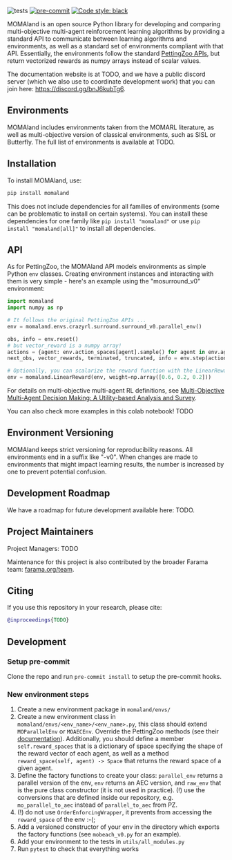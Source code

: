 ![tests](https://github.com/rradules/momaland/workflows/Python%20tests/badge.svg)
[![pre-commit](https://img.shields.io/badge/pre--commit-enabled-brightgreen?logo=pre-commit&logoColor=white)](https://pre-commit.com/)
[![Code style: black](https://img.shields.io/badge/code%20style-black-000000.svg)](https://github.com/psf/black)


<!-- start elevator-pitch -->

MOMAland is an open source Python library for developing and comparing multi-objective multi-agent reinforcement learning algorithms by providing a standard API to communicate between learning algorithms and environments, as well as a standard set of environments compliant with that API. Essentially, the environments follow the standard [PettingZoo APIs](https://github.com/Farama-Foundation/PettingZoo), but return vectorized rewards as numpy arrays instead of scalar values.

The documentation website is at TODO, and we have a public discord server (which we also use to coordinate development work) that you can join here: https://discord.gg/bnJ6kubTg6.

<!-- end elevator-pitch -->

## Environments

MOMAland includes environments taken from the MOMARL literature, as well as multi-objective version of classical environments, such as SISL or Butterfly.
The full list of environments is available at TODO.

## Installation
<!-- start install -->

To install MOMAland, use:
```bash
pip install momaland
```

This does not include dependencies for all families of environments (some can be problematic to install on certain systems). You can install these dependencies for one family like `pip install "momaland"` or use `pip install "momaland[all]"` to install all dependencies.

<!-- end install -->

## API

<!-- start snippet-usage -->

As for PettingZoo, the MOMAland API models environments as simple Python `env` classes. Creating environment instances and interacting with them is very simple - here's an example using the "mosurround_v0" environment:

```python
import momaland
import numpy as np

# It follows the original PettingZoo APIs ...
env = momaland.envs.crazyrl.surround.surround_v0.parallel_env()

obs, info = env.reset()
# but vector_reward is a numpy array!
actions = {agent: env.action_spaces[agent].sample() for agent in env.agents}
next_obs, vector_rewards, terminated, truncated, info = env.step(actions)

# Optionally, you can scalarize the reward function with the LinearReward wrapper to fall back to the original PZ API
env = momaland.LinearReward(env, weight=np.array([0.6, 0.2, 0.2]))
```
For details on multi-objective multi-agent RL definitions, see [Multi-Objective Multi-Agent Decision Making: A Utility-based Analysis and Survey](https://arxiv.org/abs/1909.02964).

You can also check more examples in this colab notebook! TODO

<!-- end snippet-usage -->


## Environment Versioning

MOMAland keeps strict versioning for reproducibility reasons. All environments end in a suffix like "-v0".  When changes are made to environments that might impact learning results, the number is increased by one to prevent potential confusion.

## Development Roadmap
We have a roadmap for future development available here: TODO.

## Project Maintainers

Project Managers:  TODO

Maintenance for this project is also contributed by the broader Farama team: [farama.org/team](https://farama.org/team).

## Citing

<!-- start citation -->

If you use this repository in your research, please cite:

```bibtex
@inproceedings{TODO}
```

<!-- end citation -->

## Development

### Setup pre-commit
Clone the repo and run `pre-commit install` to setup the pre-commit hooks.

<!-- start custom_env -->

### New environment steps
1. Create a new environment package in `momaland/envs/`
2. Create a new environment class in `momaland/envs/<env_name>/<env_name>.py`, this class should extend `MOParallelEnv` or `MOAECEnv`. Override the PettingZoo methods (see their [documentation](https://pettingzoo.farama.org/api/aec/)). Additionally, you should define a member `self.reward_spaces` that is a dictionary of space specifying the shape of the reward vector of each agent, as well as a method `reward_space(self, agent) -> Space` that returns the reward space of a given agent.
3. Define the factory functions to create your class: `parallel_env` returns a parallel version of the env, `env` returns an AEC version, and `raw_env` that is the pure class constructor (it is not used in practice). (!) use the conversions that are defined inside our repository, e.g. `mo_parallel_to_aec` instead of `parallel_to_aec` from PZ.
4. (!) do not use `OrderEnforcingWrapper`, it prevents from accessing the `reward_space` of the env :-(;
5. Add a versioned constructor of your env in the directory which exports the factory functions (see `mobeach_v0.py` for an example).
6. Add your environment to the tests in `utils/all_modules.py`
7. Run `pytest` to check that everything works

<!-- end custom_env -->
